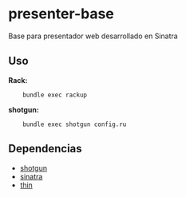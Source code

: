 # presenter-base

Base para presentador web desarrollado en Sinatra


## Uso

**Rack:**
```
	bundle exec rackup
```

**shotgun:**
```
	bundle exec shotgun config.ru
```


## Dependencias
- [shotgun](https://github.com/rtomayko/shotgun)
- [sinatra](https://github.com/sinatra/sinatra/)
- [thin](https://github.com/macournoyer/thin/)

